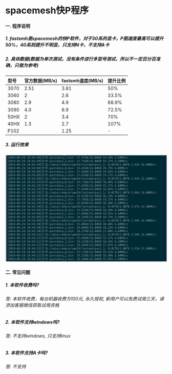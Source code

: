 # spacemesh快P程序

#### 一. 程序说明

##### 1. fastsmh是spacemesh的快P软件，对于30系的显卡，P图速度最高可以提升50%，40系则提升不明显，只支持N卡，不支持A卡


##### 2. 具体数据(数据为单次测试，没有条件进行多型号测试，所以不一定百分百准确，只做为参考)

| 型号  | 官方数据(MB/s)  | fastsmh速度(MB/s)  | 提升比例  |
|:----------|:----------|:----------|:----------|
| 3070    | 2.51    | 3.81    | 50%    |
| 3060    | 2    | 2.6    | 33.5%    |
| 3080    | 2.9    | 4.9  | 68.9%    |
| 3090    | 4.0    | 6.9    | 72.5%    |
| 50HX    | 2    | 3.4    | 70%    |
| 40HX    | 1.3   | 2.7    | 107%    |
| P102    |     | 1.25    | -    |

##### 3. 运行效果

![image](fastsmh.png)


#### 二. 常见问题


##### 1. 本软件收费吗?

###### 答: 本软件收费，每台机器收费为100元, 永久授权, 新用户可以免费试用三天，请添加客服微信获取试用资格

##### 2. 本软件支持windows吗?

###### 答: 不支持windows, 只支持linux

##### 3. 本软件支持A卡吗?

###### 答: 不支持
